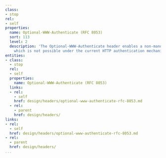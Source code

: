 ```yaml
---
class:
- stop
rel:
- self
properties:
  name: Optional-WWW-Authenticate (RFC 8053)
  sort: 113
  level: 2
  description: 'The Optional-WWW-Authenticate header enables a non-mandatory authentication,
    which is not possible under the current HTTP authentication mechanism. '
entities:
- class:
  - stop
  rel:
  - self
  properties:
    name: Optional-WWW-Authenticate (RFC 8053)
  links:
  - rel:
    - self
    href: design/headers/optional-www-authenticate-rfc-8053.md
  - rel:
    - parent
    href: design/headers/
links:
- rel:
  - self
  href: design/headers/optional-www-authenticate-rfc-8053.md
- rel:
  - parent
  href: design/headers/
...
```

